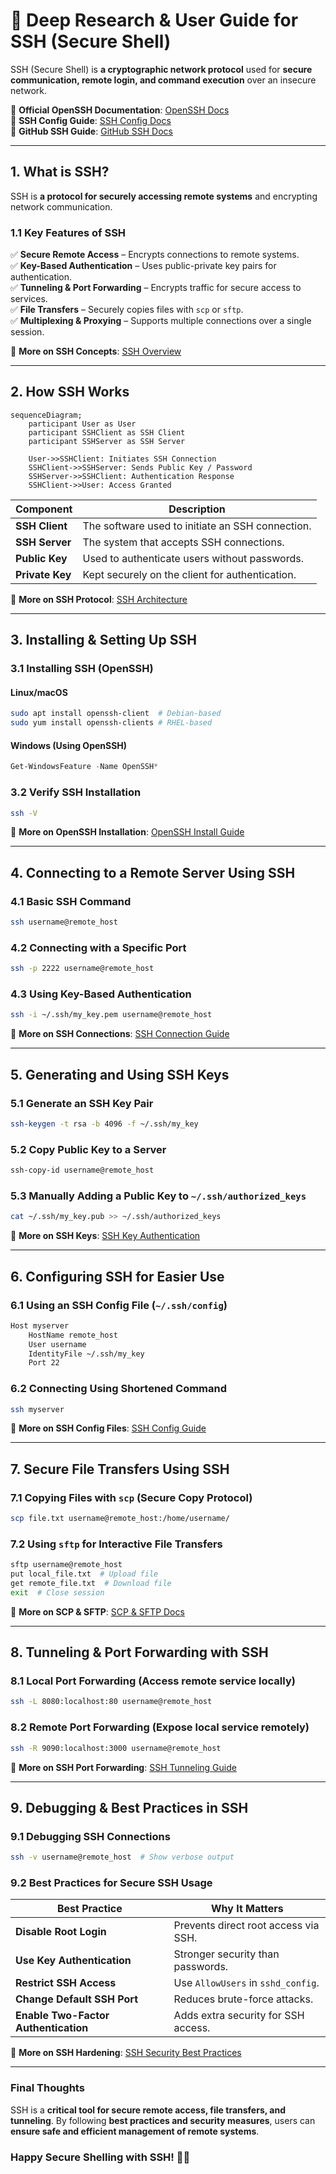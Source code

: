 # 🔐 Deep Research & User Guide for SSH (Secure Shell)

SSH (Secure Shell) is **a cryptographic network protocol** used for **secure communication, remote login, and command execution** over an insecure network.

📌 **Official OpenSSH Documentation**: [OpenSSH Docs](https://www.openssh.com/manual.html)  
📌 **SSH Config Guide**: [SSH Config Docs](https://man.openbsd.org/ssh_config)  
📌 **GitHub SSH Guide**: [GitHub SSH Docs](https://docs.github.com/en/authentication/connecting-to-github-with-ssh)  

---

## **1. What is SSH?**  

SSH is **a protocol for securely accessing remote systems** and encrypting network communication.

### **1.1 Key Features of SSH**  
✅ **Secure Remote Access** – Encrypts connections to remote systems.  
✅ **Key-Based Authentication** – Uses public-private key pairs for authentication.  
✅ **Tunneling & Port Forwarding** – Encrypts traffic for secure access to services.  
✅ **File Transfers** – Securely copies files with `scp` or `sftp`.  
✅ **Multiplexing & Proxying** – Supports multiple connections over a single session.  

🔗 **More on SSH Concepts**: [SSH Overview](https://www.openssh.com/manual.html)  

---

## **2. How SSH Works**  

```mermaid
sequenceDiagram;
    participant User as User
    participant SSHClient as SSH Client
    participant SSHServer as SSH Server

    User->>SSHClient: Initiates SSH Connection
    SSHClient->>SSHServer: Sends Public Key / Password
    SSHServer->>SSHClient: Authentication Response
    SSHClient->>User: Access Granted
```

| Component | Description |
|-----------|------------|
| **SSH Client** | The software used to initiate an SSH connection. |
| **SSH Server** | The system that accepts SSH connections. |
| **Public Key** | Used to authenticate users without passwords. |
| **Private Key** | Kept securely on the client for authentication. |

🔗 **More on SSH Protocol**: [SSH Architecture](https://www.ssh.com/academy/ssh/protocol)  

---

## **3. Installing & Setting Up SSH**  

### **3.1 Installing SSH (OpenSSH)**  

#### **Linux/macOS**  
```sh
sudo apt install openssh-client  # Debian-based
sudo yum install openssh-clients # RHEL-based
```

#### **Windows (Using OpenSSH)**  
```powershell
Get-WindowsFeature -Name OpenSSH*
```

### **3.2 Verify SSH Installation**  
```sh
ssh -V
```

🔗 **More on OpenSSH Installation**: [OpenSSH Install Guide](https://www.openssh.com/)  

---

## **4. Connecting to a Remote Server Using SSH**  

### **4.1 Basic SSH Command**  
```sh
ssh username@remote_host
```

### **4.2 Connecting with a Specific Port**  
```sh
ssh -p 2222 username@remote_host
```

### **4.3 Using Key-Based Authentication**  
```sh
ssh -i ~/.ssh/my_key.pem username@remote_host
```

🔗 **More on SSH Connections**: [SSH Connection Guide](https://man.openbsd.org/ssh)  

---

## **5. Generating and Using SSH Keys**  

### **5.1 Generate an SSH Key Pair**  
```sh
ssh-keygen -t rsa -b 4096 -f ~/.ssh/my_key
```

### **5.2 Copy Public Key to a Server**  
```sh
ssh-copy-id username@remote_host
```

### **5.3 Manually Adding a Public Key to `~/.ssh/authorized_keys`**  
```sh
cat ~/.ssh/my_key.pub >> ~/.ssh/authorized_keys
```

🔗 **More on SSH Keys**: [SSH Key Authentication](https://www.ssh.com/academy/ssh/key)  

---

## **6. Configuring SSH for Easier Use**  

### **6.1 Using an SSH Config File (`~/.ssh/config`)**  
```sh
Host myserver
    HostName remote_host
    User username
    IdentityFile ~/.ssh/my_key
    Port 22
```

### **6.2 Connecting Using Shortened Command**  
```sh
ssh myserver
```

🔗 **More on SSH Config Files**: [SSH Config Guide](https://man.openbsd.org/ssh_config)  

---

## **7. Secure File Transfers Using SSH**  

### **7.1 Copying Files with `scp` (Secure Copy Protocol)**  
```sh
scp file.txt username@remote_host:/home/username/
```

### **7.2 Using `sftp` for Interactive File Transfers**  
```sh
sftp username@remote_host
put local_file.txt  # Upload file
get remote_file.txt  # Download file
exit  # Close session
```

🔗 **More on SCP & SFTP**: [SCP & SFTP Docs](https://linux.die.net/man/1/scp)  

---

## **8. Tunneling & Port Forwarding with SSH**  

### **8.1 Local Port Forwarding** (Access remote service locally)  
```sh
ssh -L 8080:localhost:80 username@remote_host
```

### **8.2 Remote Port Forwarding** (Expose local service remotely)  
```sh
ssh -R 9090:localhost:3000 username@remote_host
```

🔗 **More on SSH Port Forwarding**: [SSH Tunneling Guide](https://www.ssh.com/academy/ssh/tunneling)  

---

## **9. Debugging & Best Practices in SSH**  

### **9.1 Debugging SSH Connections**  
```sh
ssh -v username@remote_host  # Show verbose output
```

### **9.2 Best Practices for Secure SSH Usage**  
| Best Practice | Why It Matters |
|--------------|---------------|
| **Disable Root Login** | Prevents direct root access via SSH. |
| **Use Key Authentication** | Stronger security than passwords. |
| **Restrict SSH Access** | Use `AllowUsers` in `sshd_config`. |
| **Change Default SSH Port** | Reduces brute-force attacks. |
| **Enable Two-Factor Authentication** | Adds extra security for SSH access. |

🔗 **More on SSH Hardening**: [SSH Security Best Practices](https://www.ssh.com/academy/ssh/security)  

---

### **Final Thoughts**  
SSH is a **critical tool for secure remote access, file transfers, and tunneling**. By following **best practices and security measures**, users can **ensure safe and efficient management of remote systems**.

### **Happy Secure Shelling with SSH! 🔐🚀**  
